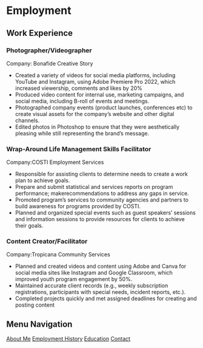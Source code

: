 # Employment 

## Work Experience

### Photographer/Videographer         
Company: Bonafide Creative Story

- Created a variety of videos for social media platforms, including YouTube and Instagram, using Adobe Premiere Pro 2022, which increased viewership, comments and likes by 20%
- Produced video content for internal use, marketing campaigns, and social media, including B-roll of events and meetings.
- Photographed company events (product launches, conferences etc) to create visual assets for the company’s website and other digital channels.
- Edited photos in Photoshop to ensure that they were aesthetically pleasing while still representing the brand’s message.

### Wrap-Around Life Management Skills Facilitator
Company:COSTI Employment Services

- Responsible for assisting clients to determine needs to create a work plan to achieve goals.  
- Prepare and submit statistical and services reports on program performance; makerecommendations to address any gaps in service.
- Promoted program’s services to community agencies and partners to build awareness for programs provided by COSTI.
- Planned and organized special events such as guest speakers’ sessions and information sessions to provide resources for clients to achieve their goals.

### Content Creator/Facilitator
Company:Tropicana Community Services

- Planned and created videos and content using Adobe and Canva for social media sites like Instagram and Google Classroom, which improved youth program engagement by 50%.
- Maintained accurate client records (e.g., weekly subscription registrations, participants with special needs, incident reports, etc.).
- Completed projects quickly and met assigned deadlines for creating and posting content



## Menu Navigation

[About Me](index)
[Employment History](employment)
[Education](education)
[Contact](contact)
